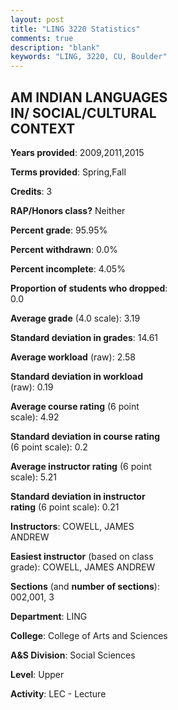 ```yaml
---
layout: post
title: "LING 3220 Statistics"
comments: true
description: "blank"
keywords: "LING, 3220, CU, Boulder"
--- 
```

<head>
<script src="https://ajax.googleapis.com/ajax/libs/jquery/2.1.3/jquery.min.js"></script>
<script src="https://dl.dropboxusercontent.com/s/pc42nxpaw1ea4o9/highcharts.js?dl=0"></script>
<!-- <script src="../assets/js/highcharts.js"></script> -->
<style type="text/css">@font-face {
	font-family: "Bebas Neue";
	src: url(https://www.filehosting.org/file/details/544349/BebasNeue%20Regular.otf) format("opentype");
	}
	h1.Bebas { 
		font-family: "Bebas Neue", Verdana, Tahoma;
	}
</style>
</head>
<body>
	<div id="container" style="float: right; width: 45%; height: 88%; margin-left: 2.5%; margin-right: 2.5%;"></div>
	<script language="JavaScript">
		$(document).ready(function() {
		var chart = {type: 'column'};
		var title = {text: 'Grade Distribution'};
		var xAxis = {categories: ['A','B','C','D','F'],crosshair: true};
		var yAxis = {min: 0,title: {text: 'Percentage'}};
		var tooltip = {headerFormat: '<center><b><span style="font-size:20px">{point.key}</span></b></center>',
		               pointFormat: '<td style="padding:0"><b>{point.y:.1f}%</b></td>',
		               footerFormat: '</table>',shared: true,useHTML: true};
		var plotOptions = {column: {pointPadding: 0.0,borderWidth: 0}};  
		var credits = {enabled: false};var series= [{name: 'Percent',data: [38.46,51.65,6.59,0.0,3.3,]}];
		var json = {};
		json.chart = chart;
		json.title = title;
		json.tooltip = tooltip;
		json.xAxis = xAxis;
		json.yAxis = yAxis;  
		json.series = series;
		json.plotOptions = plotOptions;  
		json.credits = credits;
		$('#container').highcharts(json);
	});
	</script>
</body>
			   
## AM INDIAN LANGUAGES IN/ SOCIAL/CULTURAL CONTEXT

**Years provided**: 2009,2011,2015

**Terms provided**: Spring,Fall

**Credits**: 3

**RAP/Honors class?** Neither

**Percent grade**: 95.95%

**Percent withdrawn**: 0.0%

**Percent incomplete**: 4.05%

**Proportion of students who dropped**: 0.0

**Average grade** (4.0 scale): 3.19

**Standard deviation in grades**: 14.61

**Average workload** (raw): 2.58

**Standard deviation in workload** (raw): 0.19

**Average course rating** (6 point scale): 4.92

**Standard deviation in course rating** (6 point scale): 0.2

**Average instructor rating** (6 point scale): 5.21

**Standard deviation in instructor rating** (6 point scale): 0.21

**Instructors**: COWELL, JAMES ANDREW

**Easiest instructor** (based on class grade): COWELL, JAMES ANDREW

**Sections** (and **number of sections**): 002,001, 3

**Department**: LING

**College**: College of Arts and Sciences

**A&S Division**: Social Sciences

**Level**: Upper

**Activity**: LEC - Lecture